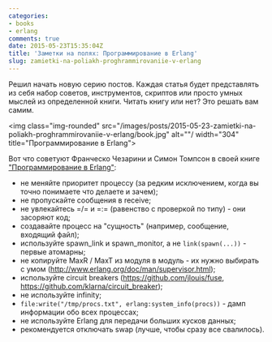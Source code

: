 ```yaml
---
categories:
- books
- erlang
comments: true
date: 2015-05-23T15:35:04Z
title: 'Заметки на полях: Программирование в Erlang'
slug: zamietki-na-poliakh-proghrammirovaniie-v-erlang
---
```


Решил начать новую серию постов. Каждая статья будет представлять из себя набор
советов, инструментов, скриптов или просто умных мыслей из определенной книги.
Читать книгу или нет? Это решать вам самим.

<!--more-->

<img class="img-rounded" src="/images/posts/2015-05-23-zamietki-na-poliakh-proghrammirovaniie-v-erlang/book.jpg" alt=""/ width="304" title="Программирование в Erlang">

Вот что советуют Франческо Чезарини и Симон Томпсон в своей книге ["Программирование в Erlang"][1]:

- не меняйте приоритет процессу (за редким исключением, когда вы точно понимаете что делаете и зачем);
- не пропускайте сообщения в receive;
- не увлекайтесь =/= и =:= (равенство с проверкой по типу) - они засоряют код;
- создавайте процесс на "сущность" (например, сообщение, входящий файл);
- используйте spawn_link и spawn_monitor, а не `link(spawn(...))` - первые атомарны;
- не копируйте MaxR / MaxT из модуля в модуль - их нужно выбирать с умом (http://www.erlang.org/doc/man/supervisor.html);
- используйте circuit breakers (https://github.com/jlouis/fuse, https://github.com/klarna/circuit_breaker);
- не используйте infinity;
- `file:write("/tmp/procs.txt", erlang:system_info(procs))` - дамп информации обо всех процессах;
- не используйте Erlang для передачи больших кусков данных;
- рекомендуется отключать swap (лучше, чтобы сразу все свалилось).

[1]: http://www.ozon.ru/context/detail/id/30671701/?partner=akalyaev
